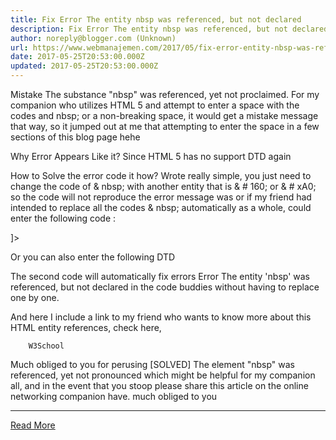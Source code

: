 ```yaml
---
title: Fix Error The entity nbsp was referenced, but not declared
description: Fix Error The entity nbsp was referenced, but not declared
author: noreply@blogger.com (Unknown)
url: https://www.webmanajemen.com/2017/05/fix-error-entity-nbsp-was-referenced.html
date: 2017-05-25T20:53:00.000Z
updated: 2017-05-25T20:53:00.000Z
---
```


Mistake The substance "nbsp" was referenced, yet not proclaimed. For my
companion who utilizes HTML 5 and attempt to enter a space with the codes
and nbsp; or a non-breaking space, it would get a mistake message that way,
so it jumped out at me that attempting to enter the space in a few sections
of this blog page hehe


Why Error Appears Like it?
Since HTML 5 has no support DTD again


How to Solve the error code it how?
Wrote really simple, you just need to change the code of & nbsp; with
another entity that is & # 160; or & # xA0; so the code will not
reproduce the error message was
or if my friend had intended to replace all the codes & nbsp;
automatically as a whole, could enter the following code :

<!DOCTYPE html [ <!ENTITY nbsp "&#160;"> ]> 
Or you can also enter the following DTD

<!DOCTYPE html PUBLIC "-//W3C//DTD XHTML 1.0 Transitional//EN" "http://www.w3.org/TR/xhtml1/DTD/xhtml1-transitional.dtd"> 
The second code will automatically fix errors Error The entity 'nbsp' was
referenced, but not declared in the code buddies without having to replace
one by one.

And here I include a link to my friend who wants to know more about this
HTML entity references, check here,

        W3School
    


Much obliged to you for perusing [SOLVED] The element "nbsp" was
referenced, yet not pronounced which might be helpful for my companion
all, and in the event that you stoop please share this article on the
online networking companion have. much obliged to you<hr/> <a href="https://www.webmanajemen.com/2017/05/fix-error-entity-nbsp-was-referenced.html" rel="follow" class="button" id="read-more">Read More</a>